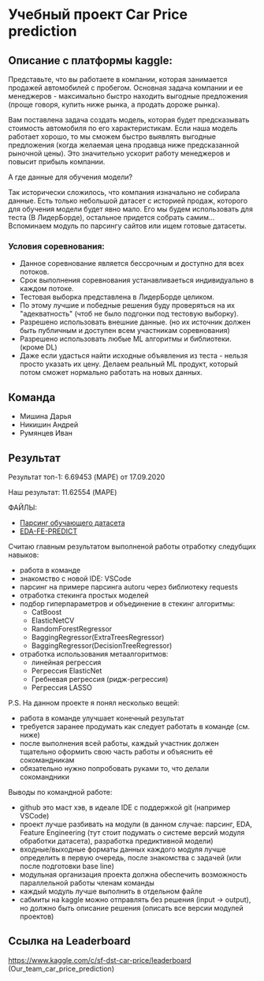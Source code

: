 # Учебный проект Car Price prediction

## Описание с платформы kaggle:

Представьте, что вы работаете в компании, которая занимается продажей автомобилей с пробегом. Основная задача компании и ее менеджеров - максимально быстро находить выгодные предложения (проще говоря, купить ниже рынка, а продать дороже рынка).

Вам поставлена задача создать модель, которая будет предсказывать стоимость автомобиля по его характеристикам.
Если наша модель работает хорошо, то мы сможем быстро выявлять выгодные предложения (когда желаемая цена продавца ниже предсказанной рыночной цены). Это значительно ускорит работу менеджеров и повысит прибыль компании.

А где данные для обучения модели?

Так исторически сложилось, что компания изначально не собирала данные. Есть только небольшой датасет с историей продаж, которого для обучения модели будет явно мало. Его мы будем использовать для теста (В ЛидерБорде), остальное придется собрать самим… Вспоминаем модуль по парсингу сайтов или ищем готовые датасеты.

### Условия соревнования:
- Данное соревнование является бессрочным и доступно для всех потоков.
- Срок выполнения соревнования устанавливаеться индивидуально в каждом потоке.
- Тестовая выборка представлена в ЛидерБорде целиком.
- По этому лучшие и победные решения буду проверяться на их "адекватность" (чтоб не было подгонки под тестовую выборку).
- Разрешено использовать внешние данные. (но их источник должен быть публичным и доступен всем участникам соревнования)
- Разрешено использовать любые ML алгоритмы и библиотеки. (кроме DL)
- Даже если удасться найти исходные объявления из теста - нельзя просто указать их цену. Делаем реальный ML продукт, который потом сможет нормально работать на новых данных.
## Команда
- Мишина Дарья
- Никишин Андрей
- Румянцев Иван
## Результат
Результат топ-1: 6.69453 (MAPE) от 17.09.2020

Наш результат:   11.62554 (MAPE)

ФАЙЛЫ:

- [Парсинг обучающего датасета](https://github.com/IvanRumyantsev/skillfactory_rds/blob/master/Project5.Car_Price_prediction/Auto_ru_parsing_10092020.ipynb)
- [EDA-FE-PREDICT](https://github.com/IvanRumyantsev/skillfactory_rds/blob/master/Project5.Car_Price_prediction/u6_car_price_fin2.ipynb)

Считаю главным результатом выполненой работы отработку следубщих навыков:
- работа в команде
- знакомство с новой IDE: VSCode
- парсинг на примере парсинга autoru через библиотеку requests
- отработка стекинга простых моделей
- подбор гиперпараметров и объединение в стекинг алгоритмы:
    - CatBoost
    - ElasticNetCV
    - RandomForestRegressor
    - BaggingRegressor(ExtraTreesRegressor)
    - BaggingRegressor(DecisionTreeRegressor)
- отработка использования метаалгоритмов:
    - линейная регрессия
    - Регрессия ElasticNet
    - Гребневая регрессия (ридж-регрессия)
    - Регрессия LASSO

P.S. На данном проекте я понял несколько вещей:
- работа в команде улучшает конечный результат
- требуется заранее продумать как следует работать в команде (см. ниже)
- после выполнения всей работы, каждый участник должен тщательно оформить свою часть работы и объяснить её сокомандникам
- обязательно нужно попробовать руками то, что делали сокомандники

Выводы по командной работе:
- github это маст хэв, в идеале IDE с поддержкой git (например VSCode)
- проект лучше разбивать на модули (в данном случае: парсинг, EDA, Feature Engineering (тут стоит подумать о системе версий модуля обработки датасета), разработка предиктивной модели)
- входные/выходные форматы данных каждого модуля лучше определить в первую очередь, после знакомства с задачей (или после подготовки base line)
- модульная организация проекта должна обеспечить возможность параллельной работы членам команды
- каждый модуль лучше выполнить в отдельном файле
- сабмиты на kaggle можно отправлять без решения (input -> output), но должно быть описание решения (описать все версии модулей проектов)

## Ссылка на Leaderboard
https://www.kaggle.com/c/sf-dst-car-price/leaderboard (Our_team_car_price_prediction)

